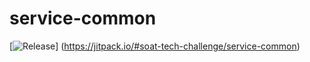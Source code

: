 # service-common
[![Release](https://jitpack.io/v/soat-tech-challenge/service-common.svg)]
(https://jitpack.io/#soat-tech-challenge/service-common)